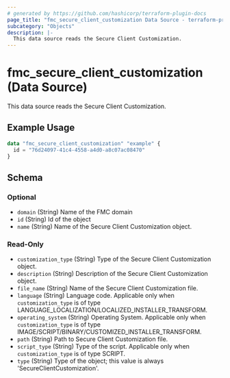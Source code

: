```yaml
---
# generated by https://github.com/hashicorp/terraform-plugin-docs
page_title: "fmc_secure_client_customization Data Source - terraform-provider-fmc"
subcategory: "Objects"
description: |-
  This data source reads the Secure Client Customization.
---
```


# fmc_secure_client_customization (Data Source)

This data source reads the Secure Client Customization.

## Example Usage

```terraform
data "fmc_secure_client_customization" "example" {
  id = "76d24097-41c4-4558-a4d0-a8c07ac08470"
}
```

<!-- schema generated by tfplugindocs -->
## Schema

### Optional

- `domain` (String) Name of the FMC domain
- `id` (String) Id of the object
- `name` (String) Name of the Secure Client Customization object.

### Read-Only

- `customization_type` (String) Type of the Secure Client Customization object.
- `description` (String) Description of the Secure Client Customization object.
- `file_name` (String) Name of the Secure Client Customization file.
- `language` (String) Language code. Applicable only when `customization_type` is of type LANGUAGE_LOCALIZATION/LOCALIZED_INSTALLER_TRANSFORM.
- `operating_system` (String) Operating System. Applicable only when `customization_type` is of type IMAGE/SCRIPT/BINARY/CUSTOMIZED_INSTALLER_TRANSFORM.
- `path` (String) Path to Secure Client Customization file.
- `script_type` (String) Type of the script. Applicable only when `customization_type` is of type SCRIPT.
- `type` (String) Type of the object; this value is always 'SecureClientCustomization'.
